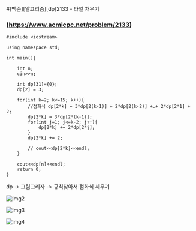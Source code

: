 #[백준][알고리즘][dp]2133 - 타일 채우기
### (https://www.acmicpc.net/problem/2133)


```
#include <iostream>

using namespace std;

int main(){

	int n;
	cin>>n;

	int dp[31]={0};
	dp[2] = 3;
	
	for(int k=2; k<=15; k++){
		//점화식 dp[2*k] = 3*dp[2(k-1)] + 2*dp[2(k-2)] +…+ 2*dp[2*1] + 2;
		dp[2*k] = 3*dp[2*(k-1)];
		for(int j=1; j<=k-2; j++){
			dp[2*k] += 2*dp[2*j];
		}
		dp[2*k] += 2;

		// cout<<dp[2*k]<<endl;
	}

	cout<<dp[n]<<endl;
	return 0;
}
```
dp
-> 그림그리자
-> 규칙찾아서 점화식 세우기

![img2](/image/img2.png)

![img3](/image/img3.png)

![img4](/image/img4.png)
